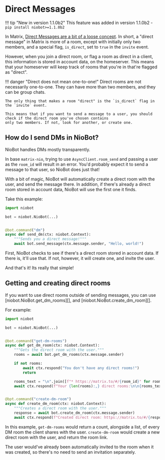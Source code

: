 # Direct Messages

!!! tip "New in version 1.1.0b2"
    This feature was added in version 1.1.0b2 - `pip install niobot>=1.1.0b2`

In Matrix, 
[Direct Messages are a bit of a loose concept](https://spec.matrix.org/v1.8/client-server-api/#direct-messaging).
In short, a "direct message" in Matrix is more of a room, except with initially only two members, and a special flag,
`is_direct`, set to `true` in the `invite` event.

However, when you join a direct room, or flag a room as direct in a client, this information is stored in account data,
on the homeserver. This means that your homeserver will keep track of rooms that you're in that're flagged as "direct".

!!! danger "Direct does not mean one-to-one!"
    Direct rooms are not necessarily one-to-one. They can have more than two members, and they can be group chats.

    The only thing that makes a room "direct" is the `is_direct` flag in the `invite` event.

    This means that if you want to send a message to a user, you should check if the direct room you've chosen contains
    only two members. If not, look for another, or create one.

## How do I send DMs in NioBot?
NioBot handles DMs mostly transparently.

In base `matrix-nio`, trying to use `AsyncClient.room_send` and passing a user as the `room_id` will result in an error.
You'd probably expect it to send a message to that user, so NioBot does just that!

With a bit of magic, NioBot will automatically create a direct room with the user, and send the message there.
In addition, if there's already a direct room stored in account data, NioBot will use the first one it finds.

Take this example:

```python
import niobot

bot = niobot.NioBot(...)


@bot.command("dm")
async def send_dm(ctx: niobot.Context):
    """Sends you a direct message!"""
    await bot.send_message(ctx.message.sender, "Hello, world!")
```

First, NioBot checks to see if there's a direct room stored in account data. If there is, it'll use that.
If not, however, it will create one, and invite the user.

And that's it! Its really that simple!

## Getting and creating direct rooms
If you want to use direct rooms outside of sending messages, you can use [niobot.NioBot.get_dm_rooms][], and
[niobot.NioBot.create_dm_room][].

For example:
```python
import niobot

bot = niobot.NioBot(...)


@bot.command("get-dm-rooms")
async def get_dm_room(ctx: niobot.Context):
    """Gets the direct room with the user."""
    rooms = await bot.get_dm_rooms(ctx.message.sender)

    if not rooms:
        await ctx.respond("You don't have any direct rooms!")
        return

    rooms_text = "\n".join([f"* https://matrix.to/#/{room_id}" for room_id in rooms])
    await ctx.respond(f"Your {len(rooms):,} direct rooms:\n\n{rooms_text}")


@bpt.command("create-dm-room")
async def create_dm_room(ctx: niobot.Context):
    """Creates a direct room with the user."""
    response = await bot.create_dm_room(ctx.message.sender)
    await ctx.respond(f"Created direct room: https://matrix.to/#/{response.room_id}")
```

In this example, `get-dm-rooms` would return a count, alongside a list, of every DM room the client shares with the
user. `create-dm-room` would create a new direct room with the user, and return the room link.

The user would've already been automatically invited to the room when it was created, so there's no need to send an
invitation separately.
